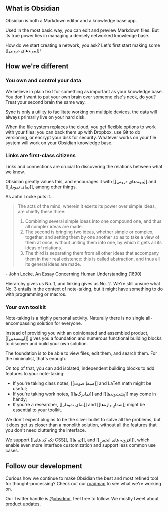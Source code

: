 ## What is Obsidian

Obsidian is both a Markdown editor and a knowledge base app.

Used in the most basic way, you can edit and preview Markdown files. But its true power lies in managing a densely networked knowledge base.

How do we start creating a network, you ask? Let's first start making some [[پیوندهای درونی]]!

## How we're different

### You own and control your data

We believe in plain text for something as important as your knowledge base. You don't want to put your own brain over someone else's neck, do you? Treat your second brain the same way.

Sync is only a utility to facilitate working on multiple devices, the data will always primarily live on your hard disk.

When the file system replaces the cloud, you get flexible options to work with your files: you can back them up with Dropbox, use Git to do versioning, or encrypt your disk for security. Whatever works on your file system will work on your Obsidian knowledge base.

### Links are first-class citizens

Links and connections are crucial to discovering the relations between what we know.

Obsidian greatly values this, and encourages it with [[پیوندهای درونی]] and [[نمای نمودار]], among other things.

As John Locke puts it...

> The acts of the mind, wherein it exerts its power over simple ideas, are chiefly these three:
>
> 1. Combining several simple ideas into one compound one, and thus all complex ideas are made.
> 2. The second is bringing two ideas, whether simple or complex, together, and setting them by one another so as to take a view of them at once, without uniting them into one, by which it gets all its ideas of relations.
> 3. The third is separating them from all other ideas that accompany them in their real existence: this is called abstraction, and thus all its general ideas are made.

 \- John Locke, An Essay Concerning Human Understanding (1690)

Hierarchy gives us No. 1, and linking gives us No. 2. We're still unsure what No. 3 entails in the context of note-taking, but it might have something to do with programming or macros.

### Your own toolkit

Note-taking is a highly personal activity. Naturally there is no single all-encompassing solution for everyone.

Instead of providing you with an opinionated and assembled product, [[اوبسیدین]] gives you a foundation and numerous functional building blocks  to discover and build your own solution.

The foundation is to be able to view files, edit them, and search them. For the minimalist, that's enough.

On top of that, you can add isolated, independent building blocks to add features to your note-taking:

- If you're taking class notes, [[ضبطِ صوت]] and LaTeX math might be useful;
- If you're taking work notes, [[نمابرگ‌ها]] and [[پشت‌وندها]] may come in handy;
- If you're a researcher, [[نمای نمودار]] and [[شمارِ واژه‌ها]] might be essential to your toolkit.

We don't expect plugins to be the silver bullet to solve all the problems, but it does get us closer than a monolith solution, without all the features that you don't need cluttering the interface.

We support [[تکه کد های CSS]], [[تم ها]], and [[افزونه های انجمن]], which enable even more interface customization and support less common use cases.

## Follow our development

Curious how we continue to make Obsidian the best and most refined tool for thought-processing? Check out our [roadmap](https://obsidian.md/roadmap/) to see what we're working on.

Our Twitter handle is [@obsdmd](https://twitter.com/obsdmd), feel free to follow. We mostly tweet about product updates.
